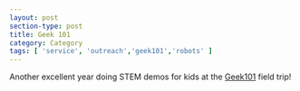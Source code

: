 ```yaml
---
layout: post
section-type: post
title: Geek 101
category: Category
tags: [ 'service', 'outreach','geek101','robots' ]
---
```

Another excellent year doing STEM demos for kids at the [Geek101](https://memphiscfc.com/geek-101/) field trip!

<!-- Place this tag in your head or just before your close body tag. -->
<script type="text/javascript" src="https://apis.google.com/js/plusone.js"></script>

<!-- Place this tag where you want the widget to render. -->
<div class="g-post" data-href="https://plus.google.com/u/0/115988942600478124988/posts/XPmuDMhjrnm"></div>


